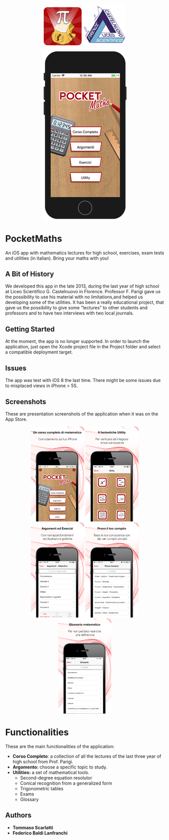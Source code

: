 <p align="center">
  <img src="https://github.com/tmscarla/PocketMaths/blob/master/readmeImg/mathsicon.png" height="120">
  <img src="https://github.com/tmscarla/PocketMaths/blob/master/readmeImg/logo-liceo-Castelnuovo.png" height="130">
</p>
<p align="center">
 <img src="https://github.com/tmscarla/PocketMaths/blob/master/Screen/screen.png" width="270">
</p>


# PocketMaths
An iOS app with mathematics lectures for high school, exercises, exam tests and utilities (in italian). Bring your maths with you!

## A Bit of History
We developed this app in the late 2013, during the last year of high school at Liceo Scientifico G. Castelnuovo in Florence. Professor F. Parigi gave us the possibility to use his material with no limitations,and helped us developing some of the utilities.
It has been a really educational project, that gave us the possibility to give some "lectures" to other students and professors and to have two interviews with two local journals.

## Getting Started
At the moment, the app is no longer supported. In order to launch the application, just open the Xcode project file in the Project folder and select a compatible deployment target.

## Issues
The app was test with iOS 8 the last time. There might be some issues due to misplaced views in iPhone > 5S. 

## Screenshots
These are presentation screenshots of the application when it was on the App Store.

<p align="center" valign="middle">
  <img src="https://github.com/tmscarla/PocketMaths/blob/master/Screen/iPhone%205/home.png" height="300">
  <img src="https://github.com/tmscarla/PocketMaths/blob/master/Screen/iPhone%205/utility.png" height="300">
  <img src="https://github.com/tmscarla/PocketMaths/blob/master/Screen/iPhone%205/argomenti.png" height="300">
  <img src="https://github.com/tmscarla/PocketMaths/blob/master/Screen/iPhone%205/compito.png" height="300">
  <img src="https://github.com/tmscarla/PocketMaths/blob/master/Screen/iPhone%205/glossario.png" height="300">
</p>

# Functionalities
These are the main functionalities of the application:

* **Corso Completo**: a collection of all the lectures of the last three year of high school from Prof. Parigi.
* **Argomento:** choose a specific topic to study.
* **Utilities:** a set of mathematical tools.
  * Second-degree equation resolutor
  * Conical recognition from a generalized form
  * Trigonometric tables
  * Exams
  * Glossary

## Authors

* **Tommaso Scarlatti**
* **Federico Baldi Lanfranchi**
